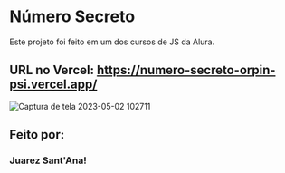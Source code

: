 # Número Secreto

Este projeto foi feito em um dos cursos de JS da Alura.

## URL no Vercel: https://numero-secreto-orpin-psi.vercel.app/

![Captura de tela 2023-05-02 102711](https://user-images.githubusercontent.com/128815359/235680417-25ae5a8a-9328-40ef-836c-954954163d24.png)


## Feito por:

### Juarez Sant'Ana!
